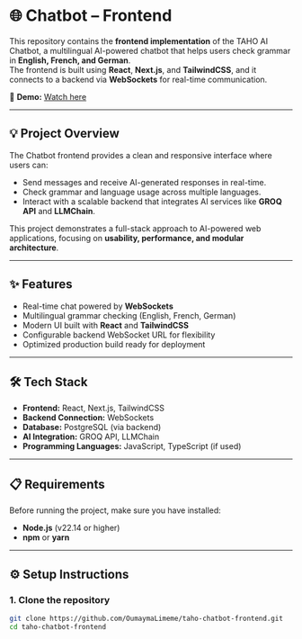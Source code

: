 # 🌐 Chatbot – Frontend  

This repository contains the **frontend implementation** of the TAHO AI Chatbot, a multilingual AI-powered chatbot that helps users check grammar in **English, French, and German**.  
The frontend is built using **React**, **Next.js**, and **TailwindCSS**, and it connects to a backend via **WebSockets** for real-time communication.

🎥 **Demo:** [Watch here](https://drive.google.com/file/d/1bWydmMDwCvFNxKxfcntU9ZGF_kh6C78R/view)  

---

## 💡 Project Overview
The Chatbot frontend provides a clean and responsive interface where users can:
- Send messages and receive AI-generated responses in real-time.
- Check grammar and language usage across multiple languages.
- Interact with a scalable backend that integrates AI services like **GROQ API** and **LLMChain**.

This project demonstrates a full-stack approach to AI-powered web applications, focusing on **usability, performance, and modular architecture**.

---

## ✨ Features
- Real-time chat powered by **WebSockets**  
- Multilingual grammar checking (English, French, German)  
- Modern UI built with **React** and **TailwindCSS**  
- Configurable backend WebSocket URL for flexibility  
- Optimized production build ready for deployment  

---

## 🛠️ Tech Stack
- **Frontend:** React, Next.js, TailwindCSS  
- **Backend Connection:** WebSockets  
- **Database:** PostgreSQL (via backend)  
- **AI Integration:** GROQ API, LLMChain  
- **Programming Languages:** JavaScript, TypeScript (if used)  

---

## 📋 Requirements
Before running the project, make sure you have installed:
- **Node.js** (v22.14 or higher)  
- **npm** or **yarn**  

---

## ⚙️ Setup Instructions  

### 1. Clone the repository
```bash
git clone https://github.com/OumaymaLimeme/taho-chatbot-frontend.git
cd taho-chatbot-frontend

